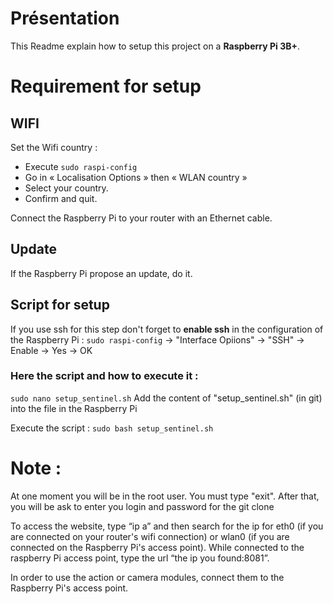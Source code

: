 # Présentation
This Readme explain how to setup this project on a **Raspberry Pi 3B+**.

# Requirement for setup

## WIFI

Set the Wifi country :
- Execute `sudo raspi-config`
- Go in « Localisation Options » then « WLAN country »
- Select your country.
- Confirm and quit.

Connect the Raspberry Pi to your router with an Ethernet cable.

## Update
If the Raspberry Pi propose an update, do it.

## Script for setup
If you use ssh for this step don't forget to **enable ssh** in the configuration of the Raspberry Pi : 
`sudo raspi-config` -> "Interface Opiions" -> "SSH" -> Enable -> Yes -> OK

### Here the script and how to execute it :
`sudo nano setup_sentinel.sh`
Add the content of "setup_sentinel.sh" (in git) into the file in the Raspberry Pi

Execute the script :
`sudo bash setup_sentinel.sh`

# Note :
At one moment you will be in the root user. You must type "exit".
After that, you will be ask to enter you login and password for the git clone

To access the website, type “ip a” and then search for the ip for eth0 (if you are connected on your router's wifi connection) or wlan0 (if you are connected on the Raspberry Pi's access point).
While connected to the raspberry Pi access point, type the url “the ip you found:8081”.

In order to use the action or camera modules, connect them to the Raspberry Pi's access point.
